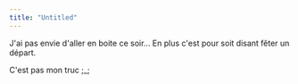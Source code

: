 ```yaml
---
title: "Untitled"
---
```


J'ai pas envie d'aller en boite ce soir... En plus c'est pour soit disant
fêter un départ.

C'est pas mon truc ;_;

